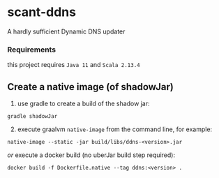 # scant-ddns
A hardly sufficient Dynamic DNS updater

### Requirements
this project requires `Java 11` and `Scala 2.13.4`

## Create a native image (of shadowJar)
1. use gradle to create a build of the shadow jar:
```
gradle shadowJar
```
2. execute graalvm `native-image` from the command line, for example:
```
native-image --static -jar build/libs/ddns-<version>.jar
```
*or*
execute a docker build (no uberJar build step required):
```
docker build -f Dockerfile.native --tag ddns:<version> .
```
